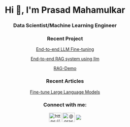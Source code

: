 <h1 align="center">Hi 👋, I'm Prasad Mahamulkar</h1>
<h3 align="center">Data Scientist/Machine Learning Engineer</h3>

<h3 align="center">Recent Project</h3>
<p align="center">
<a href="https://github.com/prasadmahamulkar/Large-Language-Models/tree/main">End-to-end LLM Fine-tuning </a>
</p>
<p align="center">
<a href="https://github.com/prasadmahamulkar/Large-Language-Models/tree/main">End-to-end RAG system using llm </a>
</p>
<p align="center">
<a href="https://huggingface.co/spaces/prsdm/chat-with-doc">RAG-Demo </a>
</p>

<h3 align="center">Recent Articles</h3>
<p align="center">
<a href="https://medium.com/@prasadmahamulkar/fine-tuning-phi-2-a-step-by-step-guide-e672e7f1d009">Fine-tune Large Language Models</a>
</p>

<h3 align="center">Connect with me:</h3>
<p align="center">
<a href="https://linkedin.com/in/https://www.linkedin.com/in/prasad-mahamulkar/" target="blank"><img align="center" src="https://raw.githubusercontent.com/rahuldkjain/github-profile-readme-generator/master/src/images/icons/Social/linked-in-alt.svg" alt="https://www.linkedin.com/in/prasad-mahamulkar/" height="30" width="40" /></a>
<a href="https://medium.com/@prasadmahamulkar" target="blank"><img align="center" src="https://raw.githubusercontent.com/rahuldkjain/github-profile-readme-generator/master/src/images/icons/Social/medium.svg" alt="@prasadmahamulkar" height="30" width="40" /></a>
<a href="https://prasadmahamulkar.com/" target="blank"><img align="center" src="https://raw.githubusercontent.com/rahuldkjain/github-profile-readme-generator/master/src/images/icons/Social/rss.svg" 
